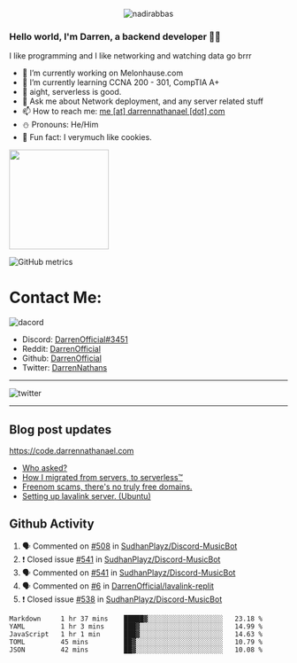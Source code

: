 <p align="center"> <img src="https://komarev.com/ghpvc/?username=DarrenOfficial&label=Profile%20views&color=0e75b6&style=flat" alt="nadirabbas" /> </p>

### Hello world, I'm Darren, a backend developer 👨‍💻
I like programming and I like networking and watching data go brrr



- 🔭 I’m currently working on Melonhause.com 
- 🌴 I’m currently learning CCNA 200 - 301, CompTIA A+ 
- 🚀 aight, serverless is good.
- 💬 Ask me about Network deployment, and any server related stuff 
- 📫 How to reach me: [me [at] darrennathanael [dot] com](mailto:me@darrennathanael.com) 
- ⛄️ Pronouns: He/Him 
- 🍪 Fun fact: I verymuch like cookies. 



<img float="center" height="180em" src="https://github-readme-stats.vercel.app/api?hide_border=true&username=DarrenOfficial&show_icons=true&count_private=true&bg_color=00000000&title_color=7F7F7F&icon_color=7F7F7F&text_color=7F7F7F" />


![GitHub metrics](https://metrics.lecoq.io/DarrenOfficial)  


# Contact Me:

![dacord](https://discord.c99.nl/widget/theme-1/508296903960821771.png)

- Discord: [DarrenOfficial#3451](https://discord.com/users/508296903960821771)
- Reddit: [DarrenOfficial](https://reddit.com/u/DarrenOfficiallol)
- Github: [DarrenOfficial](https://github.com/DarrenOfficial)
- Twitter: [DarrenNathans](https://twitter.com/DarrenNathans)


---

<img alt="twitter" src="https://github-readme-twitter.gazf.vercel.app/api?id=DarrenNathans&layout=wide" />


---

## Blog post updates
https://code.darrennathanael.com
<!-- BLOG-POST-LIST:START -->
- [Who asked?](https://code.darrennathanael.com/who-asked)
- [How I migrated from servers, to serverless™](https://code.darrennathanael.com/how-i-migrated-from-servers-to-serverlesstm)
- [Freenom scams, there's no truly free domains.](https://code.darrennathanael.com/freenom-scams-theres-no-truly-free-domains)
- [Setting up lavalink server. (Ubuntu)](https://code.darrennathanael.com/setting-up-lavalink-server-ubuntu)
<!-- BLOG-POST-LIST:END -->


## Github Activity
<!--START_SECTION:activity-->
1. 🗣 Commented on [#508](https://github.com/SudhanPlayz/Discord-MusicBot/issues/508) in [SudhanPlayz/Discord-MusicBot](https://github.com/SudhanPlayz/Discord-MusicBot)
2. ❗️ Closed issue [#541](https://github.com/SudhanPlayz/Discord-MusicBot/issues/541) in [SudhanPlayz/Discord-MusicBot](https://github.com/SudhanPlayz/Discord-MusicBot)
3. 🗣 Commented on [#541](https://github.com/SudhanPlayz/Discord-MusicBot/issues/541) in [SudhanPlayz/Discord-MusicBot](https://github.com/SudhanPlayz/Discord-MusicBot)
4. 🗣 Commented on [#6](https://github.com/DarrenOfficial/lavalink-replit/issues/6) in [DarrenOfficial/lavalink-replit](https://github.com/DarrenOfficial/lavalink-replit)
5. ❗️ Closed issue [#538](https://github.com/SudhanPlayz/Discord-MusicBot/issues/538) in [SudhanPlayz/Discord-MusicBot](https://github.com/SudhanPlayz/Discord-MusicBot)
<!--END_SECTION:activity-->


<!--START_SECTION:waka-->
```text
Markdown     1 hr 37 mins    █████▓░░░░░░░░░░░░░░░░░░░   23.18 % 
YAML         1 hr 3 mins     ███▓░░░░░░░░░░░░░░░░░░░░░   14.99 % 
JavaScript   1 hr 1 min      ███▓░░░░░░░░░░░░░░░░░░░░░   14.63 % 
TOML         45 mins         ██▓░░░░░░░░░░░░░░░░░░░░░░   10.79 % 
JSON         42 mins         ██▓░░░░░░░░░░░░░░░░░░░░░░   10.08 % 
```
<!--END_SECTION:waka-->
